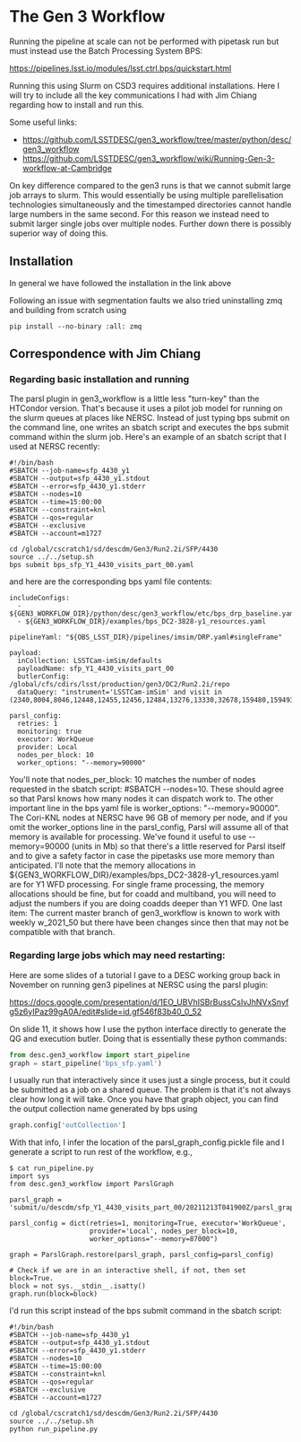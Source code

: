 # The Gen 3 Workflow

Running the pipeline at scale can not be performed with pipetask run but must instead use the Batch Processing System BPS:

https://pipelines.lsst.io/modules/lsst.ctrl.bps/quickstart.html

Running this using Slurm on CSD3 requires additional installations. Here I will try to include all the key communications I had with Jim Chiang regarding how to install and run this.

Some useful links:

- https://github.com/LSSTDESC/gen3_workflow/tree/master/python/desc/gen3_workflow
- https://github.com/LSSTDESC/gen3_workflow/wiki/Running-Gen-3-workflow-at-Cambridge

On key difference compared to the gen3 runs is that we cannot submit large job arrays to slurm. This would essentially be using multiple parellelisation technologies simultaneously and the timestamped directories cannot handle large numbers in the same second. For this reason we instead need to submit larger single jobs over multiple nodes. Further down there is possibly superior way of doing this.

## Installation
In general we have followed the installation in the link above

Following an issue with segmentation faults we also tried uninstalling zmq and building from scratch using

```Shell
pip install --no-binary :all: zmq
```


## Correspondence with Jim Chiang

### Regarding basic installation and running

The parsl plugin in gen3_workflow is a little less "turn-key" than the HTCondor version.    That's because it uses a pilot job model for running on the slurm queues at places like NERSC.   Instead of just typing bps submit <yaml file> on the command line, one writes an sbatch script and executes the bps submit command within the slurm job.   Here's an example of an sbatch script that I used at NERSC recently:

```Shell
#!/bin/bash
#SBATCH --job-name=sfp_4430_y1
#SBATCH --output=sfp_4430_y1.stdout
#SBATCH --error=sfp_4430_y1.stderr
#SBATCH --nodes=10
#SBATCH --time=15:00:00
#SBATCH --constraint=knl
#SBATCH --qos=regular
#SBATCH --exclusive
#SBATCH --account=m1727

cd /global/cscratch1/sd/descdm/Gen3/Run2.2i/SFP/4430
source ../../setup.sh
bps submit bps_sfp_Y1_4430_visits_part_00.yaml
```

and here are the corresponding bps yaml file contents:

```Shell
includeConfigs:
  - ${GEN3_WORKFLOW_DIR}/python/desc/gen3_workflow/etc/bps_drp_baseline.yaml
  - ${GEN3_WORKFLOW_DIR}/examples/bps_DC2-3828-y1_resources.yaml

pipelineYaml: "${OBS_LSST_DIR}/pipelines/imsim/DRP.yaml#singleFrame"

payload:
  inCollection: LSSTCam-imSim/defaults
  payloadName: sfp_Y1_4430_visits_part_00
  butlerConfig: /global/cfs/cdirs/lsst/production/gen3/DC2/Run2.2i/repo
  dataQuery: "instrument='LSSTCam-imSim' and visit in (2340,8004,8046,12448,12455,12456,12484,13276,13330,32678,159480,159493,159494,162700,167875,169840,174578,174602,177422,177481,179970,181869,181870,181900,181901,181902,181938,181966,181970,182013,183769,183812,183813,183817,183852,183893,184613,185734,185783,187494,187500,187501,187528,187552,187592,187602,189388,189390,190186,190265,190269,190488,190489,190504,190505,191127,191128,191144,191146,191158,191159,191168,191169,191179,191216,191377,191448,191449,192347,192350,193112,193113,193145,193146,193782,193822,193824,193860,193899,193900,194105,196437,197403,197425,197426,199497,199498,199534,199541,200736,200737,200738,200739,200740,200747,200810,200811,204516,204559,204560,204595,204661,204704,206041,206052,206053,206066,206067,207731,207773,207774,207783,207797,207798,207799,208604,208639,208641,209030,209036,209086,209087,209841,209882,209888,211101,211146,211147,211155,211197,211229,211230,211262,211302,211342,211472,211474,211526,211529,212048,212077,212084,212085,212126,212710,212711,212746,218325,219923,219946,219947,219976,220017,226984,226985,226986,227030,227031,227032,227033,227884,227885,227889,227890,227918,227922,227923,235033,235053,235057,237857,238032,238072,238614,238618,238619,238624,242567,242603,242661,243031,243032,244023,244068,246614,246615,248925,250362,250363,250395,250396,250397,252380,252424,254317,254357,254360,254373,254378,256393,261178,261201)"

parsl_config:
  retries: 1
  monitoring: true
  executor: WorkQueue
  provider: Local
  nodes_per_block: 10
  worker_options: "--memory=90000"
```
  
You'll note that nodes_per_block: 10 matches the number of nodes requested in the sbatch script: #SBATCH --nodes=10.  These should agree so that Parsl knows how many nodes it can dispatch work to.   The other important line in the bps yaml file is worker_options: "--memory=90000".  The Cori-KNL nodes at NERSC have 96 GB of memory per node, and if you omit the worker_options line in the parsl_config, Parsl will assume all of that memory is available for processing.   We've found it useful to use --memory=90000 (units in Mb) so that there's a little reserved for Parsl itself and to give a safety factor in case the pipetasks use more memory than anticipated.  I'll note that the memory allocations in ${GEN3_WORKFLOW_DIR}/examples/bps_DC2-3828-y1_resources.yaml are for Y1 WFD processing.  For single frame processing, the memory allocations should be fine, but for coadd and multiband, you will need to adjust the numbers if you are doing coadds deeper than Y1 WFD.
One last item:  The current master branch of gen3_workflow is known to work with weekly w_2021_50 but there have been changes since then that may not be compatible with that branch.


### Regarding large jobs which may need restarting:

Here are some slides of a tutorial I gave to a DESC working group back in November on running gen3 pipelines at NERSC using the parsl plugin:

https://docs.google.com/presentation/d/1EO_UBVhISBrBussCsIvJhNVxSnyfg5z6yIPaz99gA0A/edit#slide=id.gf546f83b40_0_52

On slide 11, it shows how I use the python interface directly to generate the QG and execution butler.  Doing that is essentially these python commands:

```Python
from desc.gen3_workflow import start_pipeline
graph = start_pipeline('bps_sfp.yaml')
```

I usually run that interactively since it uses just a single process, but it could be submitted as a job on a shared queue.  The problem is that it's not always clear how long it will take.    Once you have that graph object, you can find the output collection name generated by bps using

```Python
graph.config['outCollection']
```

With that info, I infer the location of the parsl_graph_config.pickle file and I generate a script to run rest of the workflow, e.g.,

```Shell
$ cat run_pipeline.py
import sys
from desc.gen3_workflow import ParslGraph

parsl_graph = 'submit/u/descdm/sfp_Y1_4430_visits_part_00/20211213T041900Z/parsl_graph_config.pickle'

parsl_config = dict(retries=1, monitoring=True, executor='WorkQueue',
                    provider='Local', nodes_per_block=10,
                    worker_options="--memory=87000")

graph = ParslGraph.restore(parsl_graph, parsl_config=parsl_config)

# Check if we are in an interactive shell, if not, then set block=True.
block = not sys.__stdin__.isatty()
graph.run(block=block)
```


I'd run this script instead of the bps submit command in the sbatch script:

```Shell
#!/bin/bash
#SBATCH --job-name=sfp_4430_y1
#SBATCH --output=sfp_4430_y1.stdout
#SBATCH --error=sfp_4430_y1.stderr
#SBATCH --nodes=10
#SBATCH --time=15:00:00
#SBATCH --constraint=knl
#SBATCH --qos=regular
#SBATCH --exclusive
#SBATCH --account=m1727

cd /global/cscratch1/sd/descdm/Gen3/Run2.2i/SFP/4430
source ../../setup.sh
python run_pipeline.py
```
